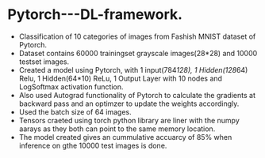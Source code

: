 # Pytorch---DL-framework.
- Classification of 10 categories of images from Fashish MNIST dataset of Pytorch.
- Dataset contains 60000 trainingset grayscale images(28*28) and 10000 testset images.
- Created a model using Pytorch, with 1 input(784*128), 1 Hidden(128*64) Relu, 1 Hidden(64*10) ReLu, 1 Output Layer with 10 nodes and LogSoftmax activation function.
- Also used Autograd functionality of Pytorch to calculate the gradients at backward pass and an optimzer to update the weights accordingly.
- Used the batch size of 64 images.
- Tensors craeted using torch python library are liner with the numpy aarays as they both can point to the same memory location.
- The model created gives an cummulative accuarcy of 85% when inference on gthe 10000 test images is done.
